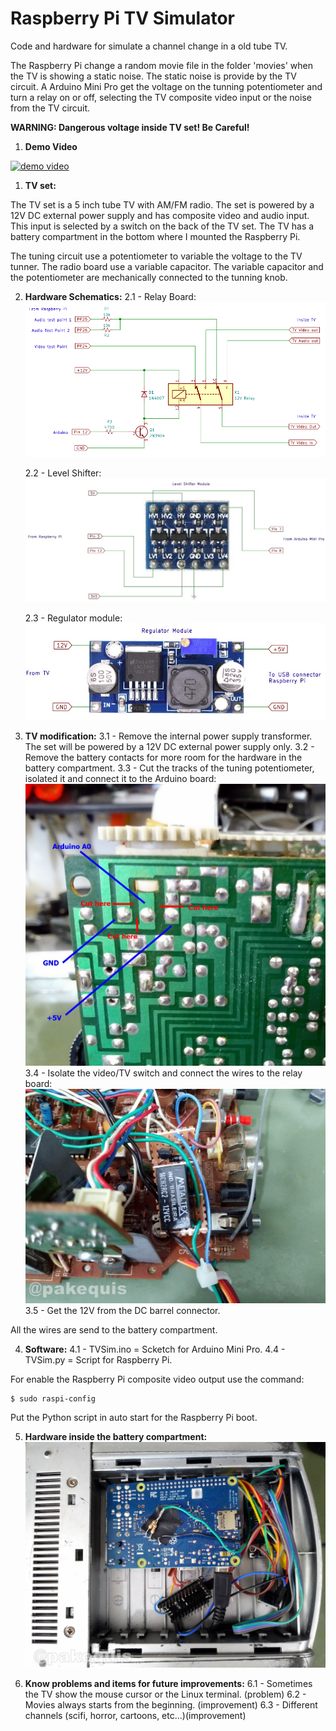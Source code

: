 # Raspberry Pi TV Simulator
Code and hardware for simulate a channel change in a old tube TV.

The Raspberry Pi change a random movie file in the folder 'movies' when the TV is showing a static noise. The static noise is provide by the TV circuit. A Arduino Mini Pro get the voltage on the tunning potentiometer and turn a relay on or off, selecting the TV composite video input or the noise from the TV circuit.

**WARNING: Dangerous voltage inside TV set! Be Careful!**

1. **Demo Video**

[![demo video](https://img.youtube.com/vi/1pNfiL1X1ZA/0.jpg)](https://www.youtube.com/watch?v=1pNfiL1X1ZA)

1. **TV set:**

The TV set is a 5 inch tube TV with AM/FM radio. The set is powered by a 12V DC external power supply and has composite video and audio input. This input is selected by a switch on the back of the TV set. The TV has a battery compartment in the bottom where I mounted the Raspberry Pi.

The tuning circuit use a potentiometer to variable the voltage to the TV tunner. The radio board use a variable capacitor. The variable capacitor and the potentiometer are mechanically connected to the tunning knob.

2. **Hardware Schematics:**
    2.1 - Relay Board:
    ![Relay board](/images/relay-board-sch.png)
    
    2.2 - Level Shifter:
    ![Level Shifter](/images/level-shifter-sch.jpg)

    2.3 - Regulator module:
    ![Regulator module](/images/regulator-sch.jpg)

3. **TV modification:**
    3.1 - Remove the internal power supply transformer. The set will be powered by a 12V DC external power supply only.
    3.2 - Remove the battery contacts for more room for the hardware in the battery compartment.
    3.3 - Cut the tracks of the tuning potentiometer, isolated it and connect it to the Arduino board:
    ![Potentiometer tracks](/images/potentiometer.jpg)
    3.4 - Isolate the video/TV switch and connect the wires to the relay board:
    ![Relay Board](/images/relay-board.jpg)
    3.5 - Get the 12V from the DC barrel connector.
    
All the wires are send to the battery compartment.

4. **Software:**
    4.1 - TVSim.ino = Scketch for Arduino Mini Pro.
    4.4 - TVSim.py = Script for Raspberry Pi.

For enable the Raspberry Pi composite video output use the command:
```
$ sudo raspi-config
```

Put the Python script in auto start for the Raspberry Pi boot.

5. **Hardware inside the battery compartment:**
![Hardware inside the battery compartment](/images/final.jpg)

6. **Know problems and items for future improvements:**
    6.1 - Sometimes the TV show the mouse cursor or the Linux terminal. (problem)
    6.2 - Movies always starts from the beginning. (improvement)
    6.3 - Different channels (scifi, horror, cartoons, etc...)(improvement)





